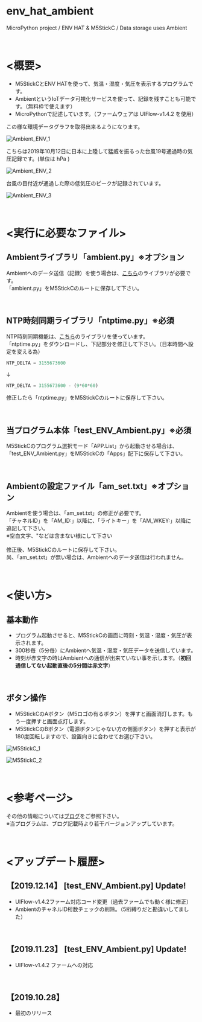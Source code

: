 # env_hat_ambient
MicroPython project / ENV HAT &amp; M5StickC / Data storage uses Ambient

<br>

# <概要>

* M5StickCとENV HATを使って、気温・湿度・気圧を表示するプログラムです。
* AmbientというIoTデータ可視化サービスを使って、記録を残すことも可能です。（無料枠で使えます）
* MicroPythonで記述しています。（ファームウェアは UIFlow-v1.4.2 を使用）

この様な環境データグラフを取得出来るようになります。

![Ambient_ENV_1](https://kitto-yakudatsu.com/wp/wp-content/uploads/2019/10/Ambient_env.png)

こちらは2019年10月12日に日本に上陸して猛威を振るった台風19号通過時の気圧記録です。(単位は hPa )

![Ambient_ENV_2](https://kitto-yakudatsu.com/wp/wp-content/uploads/2019/10/Ambient_Press_2.png)

台風の目付近が通過した際の低気圧のピークが記録されています。

![Ambient_ENV_3](https://kitto-yakudatsu.com/wp/wp-content/uploads/2019/10/Ambient_Press_1.png)

<br>

# <実行に必要なファイル>

## Ambientライブラリ「ambient.py」※オプション
Ambientへのデータ送信（記録）を使う場合は、[こちら](https://github.com/AmbientDataInc/ambient-python-lib)のライブラリが必要です。<br>
「ambient.py」をM5StickCのルートに保存して下さい。<br>

<br>

## NTP時刻同期ライブラリ「ntptime.py」**※必須**
NTP時刻同期機能は、[こちら](https://github.com/micropython/micropython/blob/master/ports/esp8266/modules/ntptime.py)のライブラリを使っています。<br>
「ntptime.py」をダウンロードし、下記部分を修正して下さい。（日本時間へ設定を変える為）<br>

```python
NTP_DELTA = 3155673600
```

↓<br>

```python
NTP_DELTA = 3155673600 - (9*60*60)
```

修正したら「ntptime.py」をM5StickCのルートに保存して下さい。<br>

<br>

## 当プログラム本体「test_ENV_Ambient.py」**※必須**
M5StickCのプログラム選択モード「APP.List」から起動させる場合は、「test_ENV_Ambient.py」をM5StickCの「Apps」配下に保存して下さい。<br>

<br>

## Ambientの設定ファイル「am_set.txt」※オプション
Ambientを使う場合は、「am_set.txt」の修正が必要です。<br>
「チャネルID」を「AM_ID:」以降に、「ライトキー」を「AM_WKEY:」以降に追記して下さい。<br>
※空白文字、"などは含まない様にして下さい<br>
<br>
修正後、M5StickCのルートに保存して下さい。<br>
尚、「am_set.txt」が無い場合は、Ambientへのデータ送信は行われません。<br>

<br>

# <使い方>

## 基本動作

- プログラム起動させると、M5StickCの画面に時刻・気温・湿度・気圧が表示されます。
- 300秒毎（5分毎）にAmbientへ気温・湿度・気圧データを送信しています。
- 時刻が赤文字の時はAmbientへの通信が出来ていない事を示します。（**初回通信してない起動直後の5分間は赤文字**）

<br>

## ボタン操作

- M5StickCのAボタン（M5ロゴの有るボタン）を押すと画面消灯します。もう一度押すと画面点灯します。
- M5StickCのBボタン（電源ボタンじゃない方の側面ボタン）を押すと表示が180度回転しますので、設置向きに合わせてお選び下さい。

![M5StickC_1](https://kitto-yakudatsu.com/wp/wp-content/uploads/2019/10/P1180694-800x600.jpg)

![M5StickC_2](https://kitto-yakudatsu.com/wp/wp-content/uploads/2019/10/P1180695-800x600.jpg)

<br>

# <参考ページ>
その他の情報については[ブログ](https://kitto-yakudatsu.com/archives/7143)をご参照下さい。<br>
※当プログラムは、ブログ記載時より若干バージョンアップしています。<br>

<br>

# <アップデート履歴>

## 【2019.12.14】 [test_ENV_Ambient.py] Update!

* UIFlow-v1.4.2ファーム対応コード変更（過去ファームでも動く様に修正）
* AmbientのチャネルID桁数チェックの削除。（5桁縛りだと勘違いしてました）

<br>

## 【2019.11.23】 [test_ENV_Ambient.py] Update!

* UIFlow-v1.4.2 ファームへの対応

<br>

## 【2019.10.28】

* 最初のリリース

